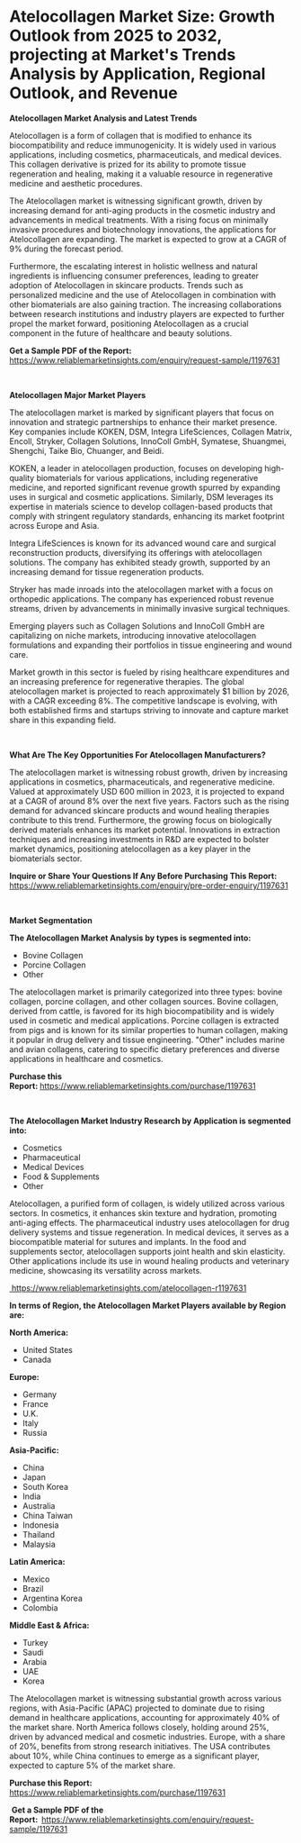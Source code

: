 <p><h1>Atelocollagen Market Size: Growth Outlook from 2025 to 2032, projecting at Market's Trends Analysis by Application, Regional Outlook, and Revenue</h1></p><p><strong>Atelocollagen Market Analysis and Latest Trends</strong></p>
<p><p>Atelocollagen is a form of collagen that is modified to enhance its biocompatibility and reduce immunogenicity. It is widely used in various applications, including cosmetics, pharmaceuticals, and medical devices. This collagen derivative is prized for its ability to promote tissue regeneration and healing, making it a valuable resource in regenerative medicine and aesthetic procedures.</p><p>The Atelocollagen market is witnessing significant growth, driven by increasing demand for anti-aging products in the cosmetic industry and advancements in medical treatments. With a rising focus on minimally invasive procedures and biotechnology innovations, the applications for Atelocollagen are expanding. The market is expected to grow at a CAGR of 9% during the forecast period. </p><p>Furthermore, the escalating interest in holistic wellness and natural ingredients is influencing consumer preferences, leading to greater adoption of Atelocollagen in skincare products. Trends such as personalized medicine and the use of Atelocollagen in combination with other biomaterials are also gaining traction. The increasing collaborations between research institutions and industry players are expected to further propel the market forward, positioning Atelocollagen as a crucial component in the future of healthcare and beauty solutions.</p></p>
<p><strong>Get a Sample PDF of the Report:&nbsp;</strong> <a href="https://www.reliablemarketinsights.com/enquiry/request-sample/1197631?utm_campaign=3259&utm_medium=2&utm_source=Github&utm_content=ia&utm_term=19042025&utm_id=atelocollagen">https://www.reliablemarketinsights.com/enquiry/request-sample/1197631</a></p>
<p>&nbsp;</p>
<p><strong>Atelocollagen Major Market Players</strong></p>
<p><p>The atelocollagen market is marked by significant players that focus on innovation and strategic partnerships to enhance their market presence. Key companies include KOKEN, DSM, Integra LifeSciences, Collagen Matrix, Encoll, Stryker, Collagen Solutions, InnoColl GmbH, Symatese, Shuangmei, Shengchi, Taike Bio, Chuanger, and Beidi. </p><p>KOKEN, a leader in atelocollagen production, focuses on developing high-quality biomaterials for various applications, including regenerative medicine, and reported significant revenue growth spurred by expanding uses in surgical and cosmetic applications. Similarly, DSM leverages its expertise in materials science to develop collagen-based products that comply with stringent regulatory standards, enhancing its market footprint across Europe and Asia.</p><p>Integra LifeSciences is known for its advanced wound care and surgical reconstruction products, diversifying its offerings with atelocollagen solutions. The company has exhibited steady growth, supported by an increasing demand for tissue regeneration products.</p><p>Stryker has made inroads into the atelocollagen market with a focus on orthopedic applications. The company has experienced robust revenue streams, driven by advancements in minimally invasive surgical techniques.</p><p>Emerging players such as Collagen Solutions and InnoColl GmbH are capitalizing on niche markets, introducing innovative atelocollagen formulations and expanding their portfolios in tissue engineering and wound care.</p><p>Market growth in this sector is fueled by rising healthcare expenditures and an increasing preference for regenerative therapies. The global atelocollagen market is projected to reach approximately $1 billion by 2026, with a CAGR exceeding 8%. The competitive landscape is evolving, with both established firms and startups striving to innovate and capture market share in this expanding field.</p></p>
<p>&nbsp;</p>
<p><strong>What Are The Key Opportunities For Atelocollagen Manufacturers?</strong></p>
<p><p>The atelocollagen market is witnessing robust growth, driven by increasing applications in cosmetics, pharmaceuticals, and regenerative medicine. Valued at approximately USD 600 million in 2023, it is projected to expand at a CAGR of around 8% over the next five years. Factors such as the rising demand for advanced skincare products and wound healing therapies contribute to this trend. Furthermore, the growing focus on biologically derived materials enhances its market potential. Innovations in extraction techniques and increasing investments in R&D are expected to bolster market dynamics, positioning atelocollagen as a key player in the biomaterials sector.</p></p>
<p><strong>Inquire or Share Your Questions If Any Before Purchasing This Report:</strong> <a href="https://www.reliablemarketinsights.com/enquiry/pre-order-enquiry/1197631?utm_campaign=3259&utm_medium=2&utm_source=Github&utm_content=ia&utm_term=19042025&utm_id=atelocollagen">https://www.reliablemarketinsights.com/enquiry/pre-order-enquiry/1197631</a></p>
<p>&nbsp;</p>
<p><strong>Market Segmentation</strong></p>
<p><strong>The Atelocollagen Market Analysis by types is segmented into:</strong></p>
<p><ul><li>Bovine Collagen</li><li>Porcine Collagen</li><li>Other</li></ul></p>
<p><p>The atelocollagen market is primarily categorized into three types: bovine collagen, porcine collagen, and other collagen sources. Bovine collagen, derived from cattle, is favored for its high biocompatibility and is widely used in cosmetic and medical applications. Porcine collagen is extracted from pigs and is known for its similar properties to human collagen, making it popular in drug delivery and tissue engineering. "Other" includes marine and avian collagens, catering to specific dietary preferences and diverse applications in healthcare and cosmetics.</p></p>
<p><strong>Purchase this Report:&nbsp;</strong><a href="https://www.reliablemarketinsights.com/purchase/1197631?utm_campaign=3259&utm_medium=2&utm_source=Github&utm_content=ia&utm_term=19042025&utm_id=atelocollagen">https://www.reliablemarketinsights.com/purchase/1197631</a></p>
<p>&nbsp;</p>
<p><strong>The Atelocollagen Market Industry Research by Application is segmented into:</strong></p>
<p><ul><li>Cosmetics</li><li>Pharmaceutical</li><li>Medical Devices</li><li>Food & Supplements</li><li>Other</li></ul></p>
<p><p>Atelocollagen, a purified form of collagen, is widely utilized across various sectors. In cosmetics, it enhances skin texture and hydration, promoting anti-aging effects. The pharmaceutical industry uses atelocollagen for drug delivery systems and tissue regeneration. In medical devices, it serves as a biocompatible material for sutures and implants. In the food and supplements sector, atelocollagen supports joint health and skin elasticity. Other applications include its use in wound healing products and veterinary medicine, showcasing its versatility across markets.</p></p>
<p><a href="https://www.reliablemarketinsights.com/atelocollagen-r1197631?utm_campaign=3259&utm_medium=2&utm_source=Github&utm_content=ia&utm_term=19042025&utm_id=atelocollagen">&nbsp;https://www.reliablemarketinsights.com/atelocollagen-r1197631</a></p>
<p><strong>In terms of Region, the Atelocollagen Market Players available by Region are:</strong></p>
<p>
    <p> <strong> North America: </strong>
        <ul>
            <li>United States</li>
            <li>Canada</li>
        </ul>
        </p> 
    <p> <strong> Europe: </strong>
        <ul>
            <li>Germany</li>
            <li>France</li>
            <li>U.K.</li>
            <li>Italy</li>
            <li>Russia</li>
        </ul>
        </p> 
    <p> <strong> Asia-Pacific: </strong>
        <ul>
            <li>China</li>
            <li>Japan</li>
            <li>South Korea</li>
            <li>India</li>
            <li>Australia</li>
            <li>China Taiwan</li>
            <li>Indonesia</li>
            <li>Thailand</li>
            <li>Malaysia</li>
        </ul>
        </p> 
    <p> <strong> Latin America: </strong>
        <ul>
            <li>Mexico</li>
            <li>Brazil</li>
            <li>Argentina Korea</li>
            <li>Colombia</li>
        </ul>
        </p> 
    <p> <strong> Middle East & Africa: </strong>
        <ul>
            <li>Turkey</li>
            <li>Saudi</li>
            <li>Arabia</li>
            <li>UAE</li>
            <li>Korea</li>
        </ul>
    </p>
    </p>
<p><p>The Atelocollagen market is witnessing substantial growth across various regions, with Asia-Pacific (APAC) projected to dominate due to rising demand in healthcare applications, accounting for approximately 40% of the market share. North America follows closely, holding around 25%, driven by advanced medical and cosmetic industries. Europe, with a share of 20%, benefits from strong research initiatives. The USA contributes about 10%, while China continues to emerge as a significant player, expected to capture 5% of the market share.</p></p>
<p><strong>Purchase this Report: </strong><a href="https://www.reliablemarketinsights.com/purchase/1197631?utm_campaign=3259&utm_medium=2&utm_source=Github&utm_content=ia&utm_term=19042025&utm_id=atelocollagen">https://www.reliablemarketinsights.com/purchase/1197631</a></p>
<p>&nbsp;<strong>Get a Sample PDF of the Report:&nbsp;&nbsp;</strong><a href="https://www.reliablemarketinsights.com/enquiry/request-sample/1197631?utm_campaign=3259&utm_medium=2&utm_source=Github&utm_content=ia&utm_term=19042025&utm_id=atelocollagen">https://www.reliablemarketinsights.com/enquiry/request-sample/1197631</a></p>
<p><strong></strong></p>
<p><p></p><p></p><p></p></p>